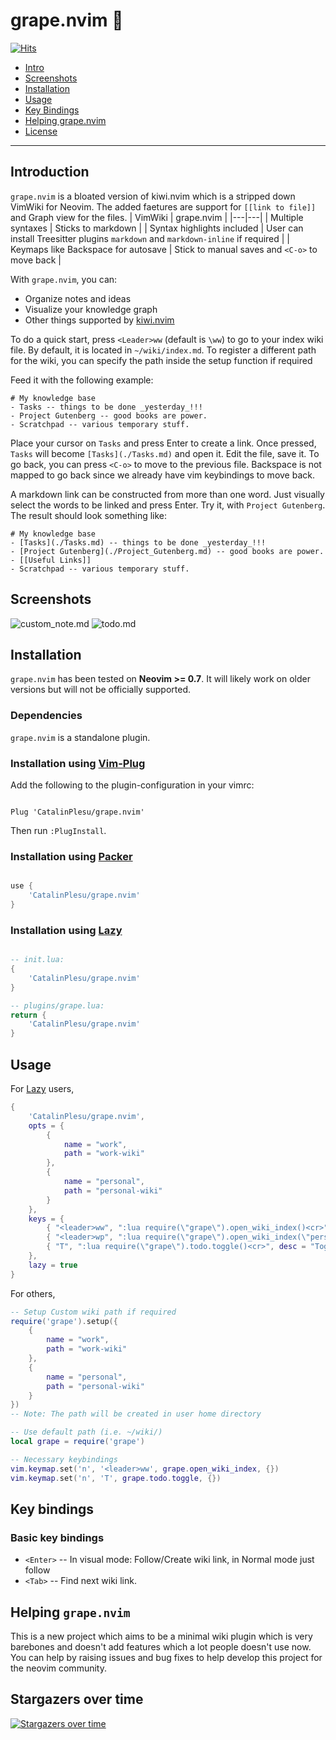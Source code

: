 # grape.nvim 🍇

[![Hits](https://hits.sh/github.com/CatalinPlesu/grape.nvim.svg)](https://hits.sh/github.com/CatalinPlesu/grape.nvim/)

- [Intro](#introduction)
- [Screenshots](#screenshots)
- [Installation](#installation)
- [Usage](#usage)
- [Key Bindings](#key-bindings)
- [Helping grape.nvim](#helping-grapenvim)
- [License](./LICENSE)

----

## Introduction

`grape.nvim` is a bloated version of kiwi.nvim which is a stripped down VimWiki for Neovim. The added faetures are support for `[[link to file]]` and Graph view for the files.
| VimWiki | grape.nvim |
|---|---|
| Multiple syntaxes | Sticks to markdown |
| Syntax highlights included | User can install Treesitter plugins `markdown` and `markdown-inline` if required |
| Keymaps like Backspace for autosave | Stick to manual saves and `<C-o>` to move back |

With `grape.nvim`, you can:

- Organize notes and ideas
- Visualize your knowledge graph
- Other things supported by [kiwi.nvim](https://github.com/serenevoid/kiwi.nvim/)

To do a quick start, press `<Leader>ww` (default is `\ww`) to go to your index
wiki file. By default, it is located in `~/wiki/index.md`.
To register a different path for the wiki, you can specify the path inside the 
setup function if required

Feed it with the following example:

```text
# My knowledge base
- Tasks -- things to be done _yesterday_!!!
- Project Gutenberg -- good books are power.
- Scratchpad -- various temporary stuff.
```

Place your cursor on `Tasks` and press Enter to create a link. Once pressed,
`Tasks` will become `[Tasks](./Tasks.md)` and open it. Edit the file, save it.
To go back, you can press `<C-o>` to move to the previous file. Backspace is not 
mapped to go back since we already have vim keybindings to move back.

A markdown link can be constructed from more than one word. Just visually
select the words to be linked and press Enter. Try it, with `Project Gutenberg`.
The result should look something like:

```text
# My knowledge base
- [Tasks](./Tasks.md) -- things to be done _yesterday_!!!
- [Project Gutenberg](./Project_Gutenberg.md) -- good books are power.
- [[Useful Links]]
- Scratchpad -- various temporary stuff.
```

## Screenshots

![custom_note.md](https://u.cubeupload.com/serenevoid/6JqlpX.png)
![todo.md](https://u.cubeupload.com/serenevoid/6JqlpX.png)

## Installation

`grape.nvim` has been tested on **Neovim >= 0.7**. It will likely work on older
versions but will not be officially supported.

### Dependencies

`grape.nvim` is a standalone plugin.

### Installation using [Vim-Plug](https://github.com/junegunn/vim-plug)

Add the following to the plugin-configuration in your vimrc:

```vim

Plug 'CatalinPlesu/grape.nvim'

```

Then run `:PlugInstall`.

### Installation using [Packer](https://github.com/wbthomason/packer.nvim)

```lua

use {
    'CatalinPlesu/grape.nvim'
}

```

### Installation using [Lazy](https://github.com/folke/lazy.nvim)

```lua

-- init.lua:
{
    'CatalinPlesu/grape.nvim'
}

-- plugins/grape.lua:
return {
    'CatalinPlesu/grape.nvim'
}

```

## Usage

For [Lazy](https://github.com/folke/lazy.nvim) users,
```lua
{
    'CatalinPlesu/grape.nvim',
    opts = {
        {
            name = "work",
            path = "work-wiki"
        },
        {
            name = "personal",
            path = "personal-wiki"
        }
    },
    keys = {
        { "<leader>ww", ":lua require(\"grape\").open_wiki_index()<cr>", desc = "Open Wiki index" },
        { "<leader>wp", ":lua require(\"grape\").open_wiki_index(\"personal\")<cr>", desc = "Open index of personal wiki" },
        { "T", ":lua require(\"grape\").todo.toggle()<cr>", desc = "Toggle Markdown Task" }
    },
    lazy = true
}
```

For others,
```lua
-- Setup Custom wiki path if required
require('grape').setup({
    {
        name = "work",
        path = "work-wiki"
    },
    {
        name = "personal",
        path = "personal-wiki"
    }
})
-- Note: The path will be created in user home directory

-- Use default path (i.e. ~/wiki/)
local grape = require('grape')

-- Necessary keybindings
vim.keymap.set('n', '<leader>ww', grape.open_wiki_index, {})
vim.keymap.set('n', 'T', grape.todo.toggle, {})
```

## Key bindings

### Basic key bindings

- `<Enter>` -- In visual mode: Follow/Create wiki link, in Normal mode just follow
- `<Tab>` -- Find next wiki link.

## Helping `grape.nvim`

This is a new project which aims to be a minimal wiki plugin which is very barebones
and doesn't add features which a lot people doesn't use now. You can help by raising issues 
and bug fixes to help develop this project for the neovim community.

## Stargazers over time

[![Stargazers over time](https://starchart.cc/CatalinPlesu/grape.nvim.svg)](https://starchart.cc/CatalinPlesu/grape.nvim)
